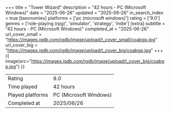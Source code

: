 +++
title = "Tower Wizard"
description = "42 hours - PC (Microsoft Windows)"
date = "2025-06-26"
updated = "2025-06-26"
in_search_index = true
[taxonomies]
platforms = ['pc (microsoft windows)']
rating = ['9.0']
genres = ['role-playing (rpg)', 'simulator', 'strategy', 'indie']
[extra]
subtitle = "42 hours - PC (Microsoft Windows)"
completed_at = "2025-06-26"
url_cover_small = "https://images.igdb.com/igdb/image/upload/t_cover_small/coabgp.jpg"
url_cover_big = "https://images.igdb.com/igdb/image/upload/t_cover_big/coabgp.jpg"
+++
{{ image(src="https://images.igdb.com/igdb/image/upload/t_cover_big/coabgp.jpg") }}

|              |            |
| ------------ | ---------- |
| Rating       | 9.0 |
| Time played  | 42 hours |
| Played platforms    | PC (Microsoft Windows) |
| Completed at | 2025/06/26 |


